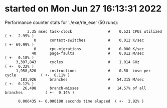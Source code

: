 # started on Mon Jun 27 16:13:31 2022


 Performance counter stats for './exe/rle_exe' (50 runs):

              3.35 msec task-clock                #    0.521 CPUs utilized            ( +-  2.95% )
                 0      context-switches          #    0.012 K/sec                    ( +- 69.99% )
                 0      cpu-migrations            #    0.000 K/sec                  
                40      page-faults               #    0.012 M/sec                    ( +-  0.18% )
         3,397,843      cycles                    #    1.014 GHz                      ( +-  0.32% )
         1,958,820      instructions              #    0.58  insn per cycle           ( +-  0.11% )
           181,926      branches                  #   54.315 M/sec                    ( +-  0.12% )
            26,498      branch-misses             #   14.57% of all branches          ( +-  0.14% )

          0.006435 +- 0.000188 seconds time elapsed  ( +-  2.92% )

